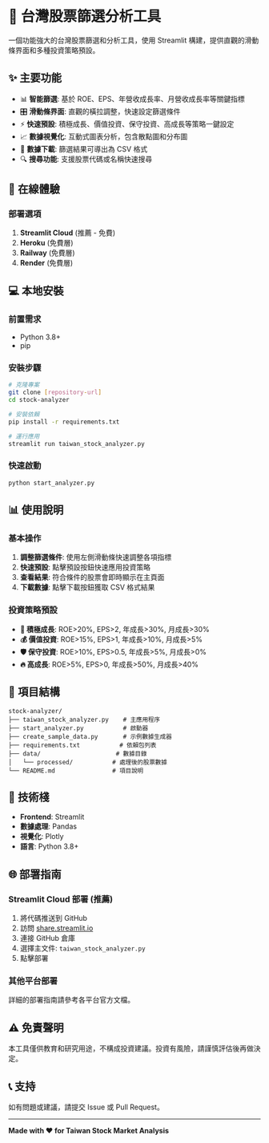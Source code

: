 # 🎯 台灣股票篩選分析工具

一個功能強大的台灣股票篩選和分析工具，使用 Streamlit 構建，提供直觀的滑動條界面和多種投資策略預設。

## ✨ 主要功能

- 📊 **智能篩選**: 基於 ROE、EPS、年營收成長率、月營收成長率等關鍵指標
- 🎛️ **滑動條界面**: 直觀的橫拉調整，快速設定篩選條件
- ⚡ **快速預設**: 積極成長、價值投資、保守投資、高成長等策略一鍵設定
- 📈 **數據視覺化**: 互動式圖表分析，包含散點圖和分布圖
- 💾 **數據下載**: 篩選結果可導出為 CSV 格式
- 🔍 **搜尋功能**: 支援股票代碼或名稱快速搜尋

## 🚀 在線體驗

### 部署選項

1. **Streamlit Cloud** (推薦 - 免費)
2. **Heroku** (免費層)
3. **Railway** (免費層)
4. **Render** (免費層)

## 💻 本地安裝

### 前置需求
- Python 3.8+
- pip

### 安裝步驟

```bash
# 克隆專案
git clone [repository-url]
cd stock-analyzer

# 安裝依賴
pip install -r requirements.txt

# 運行應用
streamlit run taiwan_stock_analyzer.py
```

### 快速啟動
```bash
python start_analyzer.py
```

## 📊 使用說明

### 基本操作
1. **調整篩選條件**: 使用左側滑動條快速調整各項指標
2. **快速預設**: 點擊預設按鈕快速應用投資策略
3. **查看結果**: 符合條件的股票會即時顯示在主頁面
4. **下載數據**: 點擊下載按鈕獲取 CSV 格式結果

### 投資策略預設
- **💎 積極成長**: ROE>20%, EPS>2, 年成長>30%, 月成長>30%
- **💰 價值投資**: ROE>15%, EPS>1, 年成長>10%, 月成長>5%
- **🛡️ 保守投資**: ROE>10%, EPS>0.5, 年成長>5%, 月成長>0%
- **🔥 高成長**: ROE>5%, EPS>0, 年成長>50%, 月成長>40%

## 📁 項目結構

```
stock-analyzer/
├── taiwan_stock_analyzer.py    # 主應用程序
├── start_analyzer.py           # 啟動器
├── create_sample_data.py       # 示例數據生成器
├── requirements.txt           # 依賴包列表
├── data/                     # 數據目錄
│   └── processed/           # 處理後的股票數據
└── README.md                # 項目說明
```

## 🔧 技術棧

- **Frontend**: Streamlit
- **數據處理**: Pandas
- **視覺化**: Plotly
- **語言**: Python 3.8+

## 🌐 部署指南

### Streamlit Cloud 部署 (推薦)

1. 將代碼推送到 GitHub
2. 訪問 [share.streamlit.io](https://share.streamlit.io)
3. 連接 GitHub 倉庫
4. 選擇主文件: `taiwan_stock_analyzer.py`
5. 點擊部署

### 其他平台部署

詳細的部署指南請參考各平台官方文檔。

## ⚠️ 免責聲明

本工具僅供教育和研究用途，不構成投資建議。投資有風險，請謹慎評估後再做決定。

## 📞 支持

如有問題或建議，請提交 Issue 或 Pull Request。

---

**Made with ❤️ for Taiwan Stock Market Analysis** 